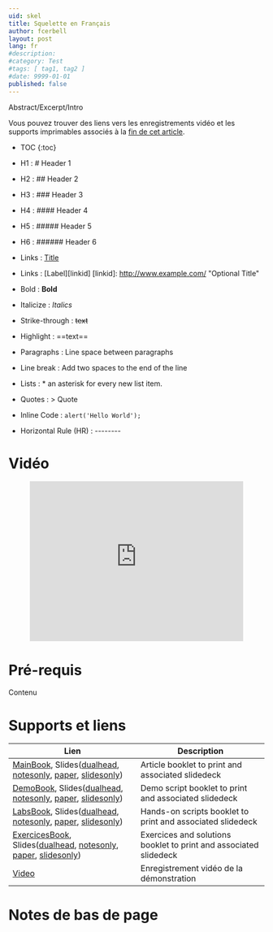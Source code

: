 ```yaml
---
uid: skel
title: Squelette en Français
author: fcerbell
layout: post
lang: fr
#description:
#category: Test
#tags: [ tag1, tag2 ]
#date: 9999-01-01
published: false
---
```


Abstract/Excerpt/Intro

Vous pouvez trouver des liens vers les enregistrements vidéo et les supports
imprimables associés à la <a href="#supports-et-liens">fin de cet article</a>.

* TOC
{:toc}

* H1 : # Header 1
* H2 : ## Header 2
* H3 : ### Header 3
* H4 : #### Header 4
* H5 : ##### Header 5
* H6 : ###### Header 6
* Links : [Title](URL)
* Links : [Label][linkid]
[linkid]: http://www.example.com/ "Optional Title"
* Bold : **Bold**
* Italicize : *Italics*
* Strike-through : ~~text~~
* Highlight : ==text==
* Paragraphs : Line space between paragraphs
* Line break : Add two spaces to the end of the line
* Lists : * an asterisk for every new list item.
* Quotes : > Quote
* Inline Code : `alert('Hello World');`
* Horizontal Rule (HR) : --------
[^1]: This is my first footnote
[^n]: Visit http://milanaryal.com
[^n]: A final footnote

# Vidéo

<center><iframe width="420" height="315" src="https://www.youtube.com/embed/" frameborder="0" allowfullscreen></iframe></center>

# Pré-requis

Contenu

# Supports et liens

| Lien | Description |
|---|---|
| [MainBook][mainbook], Slides([dualhead][maindeck_dualhead], [notesonly][maindeck_notesonly], [paper][maindeck_paper], [slidesonly][maindeck_slidesonly]) | Article booklet to print and associated slidedeck |
| [DemoBook][demobook], Slides([dualhead][demodeck_dualhead], [notesonly][demodeck_notesonly], [paper][demodeck_paper], [slidesonly][demodeck_slidesonly]) | Demo script booklet to print and associated slidedeck |
| [LabsBook][labsbook], Slides([dualhead][labsdeck_dualhead], [notesonly][labsdeck_notesonly], [paper][labsdeck_paper], [slidesonly][labsdeck_slidesonly]) | Hands-on scripts booklet to print and associated slidedeck |
| [ExercicesBook][exercicesbook], Slides([dualhead][exercicesdeck_dualhead], [notesonly][exercicesdeck_notesonly], [paper][exercicesdeck_paper], [slidesonly][exercicesdeck_slidesonly]) | Exercices and solutions booklet to print and associated slidedeck |
| [Video] | Enregistrement vidéo de la démonstration |

# Notes de bas de page

[mainbook]: {{site.url}}{{site.baseurl}}/assets/posts/{{page.uid}}/mainbook.pdf "Livret principal imprimable"
[maindeck_dualhead]: {{site.url}}{{site.baseurl}}/assets/posts/{{page.uid}}/maindeck_dualhead.pdf "Diaporama du livret principal avec les notes, dans un format pour deux écrans"
[maindeck_notesonly]: {{site.url}}{{site.baseurl}}/assets/posts/{{page.uid}}/maindeck_notesonly.pdf "Notes du diaporama du livret principal"
[maindeck_paper]: {{site.url}}{{site.baseurl}}/assets/posts/{{page.uid}}/maindeck_paper.pdf "Diaporama du livret principal imprimable sur papier avec les notes"
[maindeck_slidesonly]: {{site.url}}{{site.baseurl}}/assets/posts/{{page.uid}}/maindeck_slidesonly.pdf "Diaporama du livret principal sans les notes"
[demobook]: {{site.url}}{{site.baseurl}}/assets/posts/{{page.uid}}/demobook.pdf "Script de démonstration imprimable"
[demodeck_dualhead]: {{site.url}}{{site.baseurl}}/assets/posts/{{page.uid}}/demodeck_dualhead.pdf "Diaporama du script de démonstration avec les notes, dans un format à deux écrans"
[demodeck_notesonly]: {{site.url}}{{site.baseurl}}/assets/posts/{{page.uid}}/demodeck_notesonly.pdf "Notes diaporama du script de démonstration"
[demodeck_paper]: {{site.url}}{{site.baseurl}}/assets/posts/{{page.uid}}/demodeck_paper.pdf "Diaporama du script de demonstration imprimable sur papier avec les notes"
[demodeck_slidesonly]: {{site.url}}{{site.baseurl}}/assets/posts/{{page.uid}}/demodeck_slidesonly.pdf "Diaporama du script de démonstration sans les notes"
[labsbook]: {{site.url}}{{site.baseurl}}/assets/posts/{{page.uid}}/labsbook.pdf "Cahier de travaux dirigés imprimable"
[labsdeck_dualhead]: {{site.url}}{{site.baseurl}}/assets/posts/{{page.uid}}/labsdeck_dualhead.pdf "Diaporama du cahier de travaux dirigés avec les notes, dans un format à deux écrans"
[labsdeck_notesonly]: {{site.url}}{{site.baseurl}}/assets/posts/{{page.uid}}/labsdeck_notesonly.pdf "Notes du diaporama du cahier de travaux dirigés"
[labsdeck_paper]: {{site.url}}{{site.baseurl}}/assets/posts/{{page.uid}}/labsdeck_paper.pdf "Diaporama du cahier de travaux dirigés imprimable sur papier avec les notes"
[labsdeck_slidesonly]: {{site.url}}{{site.baseurl}}/assets/posts/{{page.uid}}/labsdeck_slidesonly.pdf "Diaporama du cahier de travaux dirigés sans les notes"
[exercicesbook]: {{site.url}}{{site.baseurl}}/assets/posts/{{page.uid}}/exercicesbook.pdf "Livret d'exercices imprimable"
[exercicesdeck_dualhead]: {{site.url}}{{site.baseurl}}/assets/posts/{{page.uid}}/exercicesdeck_dualhead.pdf "Diaporama du livret d'exercices avec les notes au format double-écran"
[exercicesdeck_notesonly]: {{site.url}}{{site.baseurl}}/assets/posts/{{page.uid}}/exercicesdeck_notesonly.pdf "Notes du diaporama du cahier d'exercices"
[exercicesdeck_paper]: {{site.url}}{{site.baseurl}}/assets/posts/{{page.uid}}/exercicesdeck_paper.pdf "Diaporama du cahier d'exercices avec les notes au format papier"
[exercicesdeck_slidesonly]: {{site.url}}{{site.baseurl}}/assets/posts/{{page.uid}}/exercicesdeck_slidesonly.pdf "Diaporama du cahier d'exercices sans les notes"
[Video]: https://youtu.be/kK4GxAwJKD0 "Enregistrement vidéo de la démonstration"
